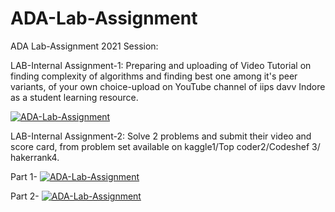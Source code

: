 # ADA-Lab-Assignment
ADA Lab-Assignment 2021 Session:

LAB-Internal Assignment-1:
Preparing and uploading of Video Tutorial on finding complexity of algorithms and finding best one among it's peer variants, of your own choice-upload on YouTube channel of iips davv Indore as a student learning resource.

[![ADA-Lab-Assignment](https://img.youtube.com/vi/rg5cg1TyJlg/0.jpg)](https://www.youtube.com/watch?v=rg5cg1TyJlg)


LAB-Internal Assignment-2:
Solve 2 problems and submit their video and score card, from problem set available on kaggle1/Top coder2/Codeshef 3/ hakerrank4.

Part 1-
[![ADA-Lab-Assignment](https://img.youtube.com/vi/LzmRN_VNwJ0/0.jpg)](https://www.youtube.com/watch?v=LzmRN_VNwJ0)


Part 2-
[![ADA-Lab-Assignment](https://img.youtube.com/vi/feDNGugjHvc/0.jpg)](https://www.youtube.com/watch?v=feDNGugjHvc)



